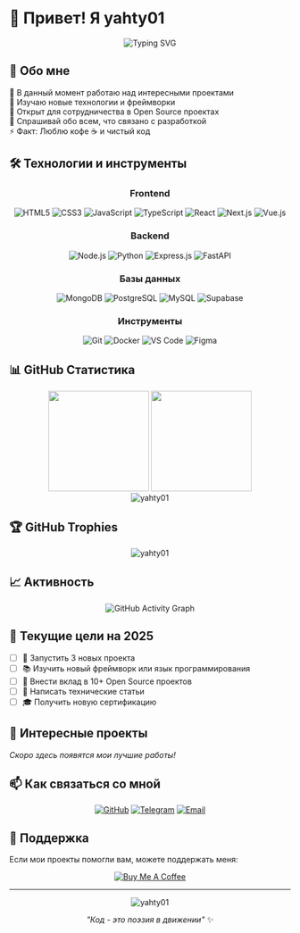 # 👋 Привет! Я yahty01

<div align="center">
  
![Typing SVG](https://readme-typing-svg.demolab.com?font=Fira+Code&size=35&pause=1000&color=2F81F7&center=true&vCenter=true&width=600&lines=Full-stack+Developer;Open+Source+Enthusiast;Always+learning+new+things;Welcome+to+my+profile!)

</div>

## 🚀 Обо мне

🔭 В данный момент работаю над интересными проектами  
🌱 Изучаю новые технологии и фреймворки  
👯 Открыт для сотрудничества в Open Source проектах  
💬 Спрашивай обо всем, что связано с разработкой  
⚡ Факт: Люблю кофе ☕ и чистый код  

## 🛠️ Технологии и инструменты

<div align="center">

### Frontend
![HTML5](https://img.shields.io/badge/HTML5-E34F26?style=for-the-badge&logo=html5&logoColor=white)
![CSS3](https://img.shields.io/badge/CSS3-1572B6?style=for-the-badge&logo=css3&logoColor=white)
![JavaScript](https://img.shields.io/badge/JavaScript-F7DF1E?style=for-the-badge&logo=javascript&logoColor=black)
![TypeScript](https://img.shields.io/badge/TypeScript-007ACC?style=for-the-badge&logo=typescript&logoColor=white)
![React](https://img.shields.io/badge/React-20232A?style=for-the-badge&logo=react&logoColor=61DAFB)
![Next.js](https://img.shields.io/badge/Next.js-000000?style=for-the-badge&logo=next.js&logoColor=white)
![Vue.js](https://img.shields.io/badge/Vue.js-35495E?style=for-the-badge&logo=vue.js&logoColor=4FC08D)

### Backend
![Node.js](https://img.shields.io/badge/Node.js-43853D?style=for-the-badge&logo=node.js&logoColor=white)
![Python](https://img.shields.io/badge/Python-3776AB?style=for-the-badge&logo=python&logoColor=white)
![Express.js](https://img.shields.io/badge/Express.js-404D59?style=for-the-badge)
![FastAPI](https://img.shields.io/badge/FastAPI-005571?style=for-the-badge&logo=fastapi)

### Базы данных
![MongoDB](https://img.shields.io/badge/MongoDB-4EA94B?style=for-the-badge&logo=mongodb&logoColor=white)
![PostgreSQL](https://img.shields.io/badge/PostgreSQL-316192?style=for-the-badge&logo=postgresql&logoColor=white)
![MySQL](https://img.shields.io/badge/MySQL-00000F?style=for-the-badge&logo=mysql&logoColor=white)
![Supabase](https://img.shields.io/badge/Supabase-3ECF8E?style=for-the-badge&logo=supabase&logoColor=white)

### Инструменты
![Git](https://img.shields.io/badge/Git-F05032?style=for-the-badge&logo=git&logoColor=white)
![Docker](https://img.shields.io/badge/Docker-2496ED?style=for-the-badge&logo=docker&logoColor=white)
![VS Code](https://img.shields.io/badge/VS%20Code-0078d7?style=for-the-badge&logo=visual-studio-code&logoColor=white)
![Figma](https://img.shields.io/badge/Figma-F24E1E?style=for-the-badge&logo=figma&logoColor=white)

</div>

## 📊 GitHub Статистика

<div align="center">
  <img height="180em" src="https://github-readme-stats.vercel.app/api?username=yahty01&show_icons=true&theme=tokyonight&include_all_commits=true&count_private=true"/>
  <img height="180em" src="https://github-readme-stats.vercel.app/api/top-langs/?username=yahty01&layout=compact&langs_count=7&theme=tokyonight"/>
</div>

<div align="center">
  <img src="https://github-readme-streak-stats.herokuapp.com/?user=yahty01&theme=tokyonight" alt="yahty01" />
</div>

## 🏆 GitHub Trophies
<div align="center">
  <img src="https://github-profile-trophy.vercel.app/?username=yahty01&theme=tokyonight&row=1&column=6" alt="yahty01" />
</div>

## 📈 Активность

<div align="center">
  <img src="https://github-readme-activity-graph.vercel.app/graph?username=yahty01&theme=tokyo-night&bg_color=1a1b27&color=628fdb&line=628fdb&point=628fdb&area=true&hide_border=true" alt="GitHub Activity Graph" />
</div>

## 🎯 Текущие цели на 2025

- [ ] 🚀 Запустить 3 новых проекта
- [ ] 📚 Изучить новый фреймворк или язык программирования
- [ ] 🤝 Внести вклад в 10+ Open Source проектов
- [ ] 📝 Написать технические статьи
- [ ] 🎓 Получить новую сертификацию

## 🌟 Интересные проекты

*Скоро здесь появятся мои лучшие работы!*

## 📫 Как связаться со мной

<div align="center">

[![GitHub](https://img.shields.io/badge/GitHub-100000?style=for-the-badge&logo=github&logoColor=white)](https://github.com/yahty01)
[![Telegram](https://img.shields.io/badge/Telegram-2CA5E0?style=for-the-badge&logo=telegram&logoColor=white)](https://t.me/yahty01)
[![Email](https://img.shields.io/badge/Email-D14836?style=for-the-badge&logo=gmail&logoColor=white)](mailto:your.email@example.com)

</div>

## 💝 Поддержка

Если мои проекты помогли вам, можете поддержать меня:

<div align="center">

[![Buy Me A Coffee](https://img.shields.io/badge/Buy%20Me%20A%20Coffee-FFDD00?style=for-the-badge&logo=buy-me-a-coffee&logoColor=black)](https://buymeacoffee.com/yahty01)

</div>

---

<div align="center">
  <img src="https://komarev.com/ghpvc/?username=yahty01&label=Profile%20views&color=0e75b6&style=flat" alt="yahty01" />
  
  *"Код - это поэзия в движении"* ✨
</div>